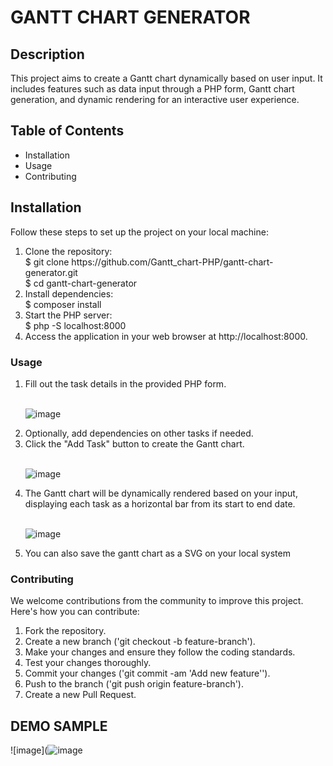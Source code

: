 <H1> GANTT CHART GENERATOR </H1>

<h2>Description</h2>
<p>This project aims to create a Gantt chart dynamically based on user input. It includes features such as data input through a PHP form, Gantt chart generation, and dynamic rendering for an interactive user experience.</p>

<h2>Table of Contents</h2>
<ul>
  <li>Installation</li>
  <li>Usage</li>
  <li>Contributing</li>
</ul>

<h2>Installation</h2>
Follow these steps to set up the project on your local machine:
<ol>
<li>Clone the repository:</li>
$ git clone https://github.com/Gantt_chart-PHP/gantt-chart-generator.git
  <br>
$ cd gantt-chart-generator
<li>Install dependencies:</li>
$ composer install
<li>Start the PHP server:</li>
$ php -S localhost:8000
<li>Access the application in your web browser at http://localhost:8000.</li>  
</ol>

<h3 > Usage </h3>
<ol>
  <li>Fill out the task details in the provided PHP form.</li> 
  <br>
  
  ![image](https://github.com/hackersara/Gantt_Chart/assets/102319329/dd815143-f269-4fb4-b51a-5a57d01bdce0)

  
  <li>Optionally, add dependencies on other tasks if needed.</li>
  <li>Click the "Add Task" button to create the Gantt chart.</li>
  <br>
  
  ![image](https://github.com/hackersara/Gantt_Chart/assets/102319329/4e9c6d52-5ed9-4f30-838b-735eb34c2f97)

  
  <li>The Gantt chart will be dynamically rendered based on your input, displaying each task as a horizontal bar from its start to end date.</li>
  <br>
  
![image](https://github.com/hackersara/Gantt_Chart/assets/102319329/620681fd-a406-481e-a2b7-63e8abec9dc5)


  <li>You can also save the gantt chart as a SVG on your local system </li>
</ol>

<h3> Contributing </h3>
We welcome contributions from the community to improve this project. Here's how you can contribute:
<ol>
<li>Fork the repository.</li>
<li>Create a new branch ('git checkout -b feature-branch').</li>
<li>Make your changes and ensure they follow the coding standards.</li>
<li>Test your changes thoroughly.</li>
<li>Commit your changes ('git commit -am 'Add new feature'').</li>
<li>Push to the branch ('git push origin feature-branch').</li>
<li>Create a new Pull Request.</li>
</ol>

<H2> DEMO SAMPLE </H2>

![image](![image](https://github.com/hackersara/Gantt_Chart/assets/102319329/2bbefa50-4c3e-42cb-8342-33dd272402f6)


